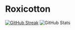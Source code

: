 # Roxicotton
[![GitHub Streak](https://streak-stats.demolab.com?user=ILoveMenOng&theme=modern-lilac)](https://git.io/streak-stats) 
![GitHub Stats](https://github-stats-alpha.vercel.app/api?username=IloveMenOng&cc=000&tc=fff&ic=fff&bc=000)
